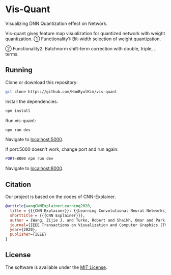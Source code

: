 # Vis-Quant

Visualizing DNN Quantization effect on Network.

Vis-quant gives feature map visualization for quantized network with weight quantization.
① Functionality1: Bit-width selection of weight quantization.

<a href="https://youtu.be/Rlf3xSjMDJU" target="_blank"></a>

② Functionality2: Batchnorm shift-term correction with double, triple, .. terms.

<a href="https://youtu.be/43TykyoUxG4" target="_blank"></a>

## Running

Clone or download this repository:

```bash
git clone https://github.com/HanByulKim/vis-quant
```

Install the dependencies:

```bash
npm install
```

Run vis-quant:

```bash
npm run dev
```

Navigate to [localhost:5000](https://localhost:5000).


If port:5000 doesn't work, change port and run again:

```bash
PORT=8000 npm run dev
```

Navigate to [localhost:8000](https://localhost:8000).

## Citation

Our project is based on the codes of CNN-Explainer.

```bibTeX
@article{wangCNNExplainerLearning2020,
  title = {{{CNN Explainer}}: {{Learning Convolutional Neural Networks}} with {{Interactive Visualization}}},
  shorttitle = {{{CNN Explainer}}},
  author = {Wang, Zijie J. and Turko, Robert and Shaikh, Omar and Park, Haekyu and Das, Nilaksh and Hohman, Fred and Kahng, Minsuk and Chau, Duen Horng},
  journal={IEEE Transactions on Visualization and Computer Graphics (TVCG)},
  year={2020},
  publisher={IEEE}
}
```

## License

The software is available under the [MIT License](https://github.com/HanByulKim/vis-quant).
